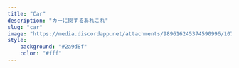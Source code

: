 ```yaml
---
title: "Car"
description: "カーに関するあれこれ"
slug: "car"
image: "https://media.discordapp.net/attachments/989616245374590996/1074047411737084004/IMG_20230209_033547_918.jpg?width=1199&height=675"
style:
    background: "#2a9d8f"
    color: "#fff"
---
```

